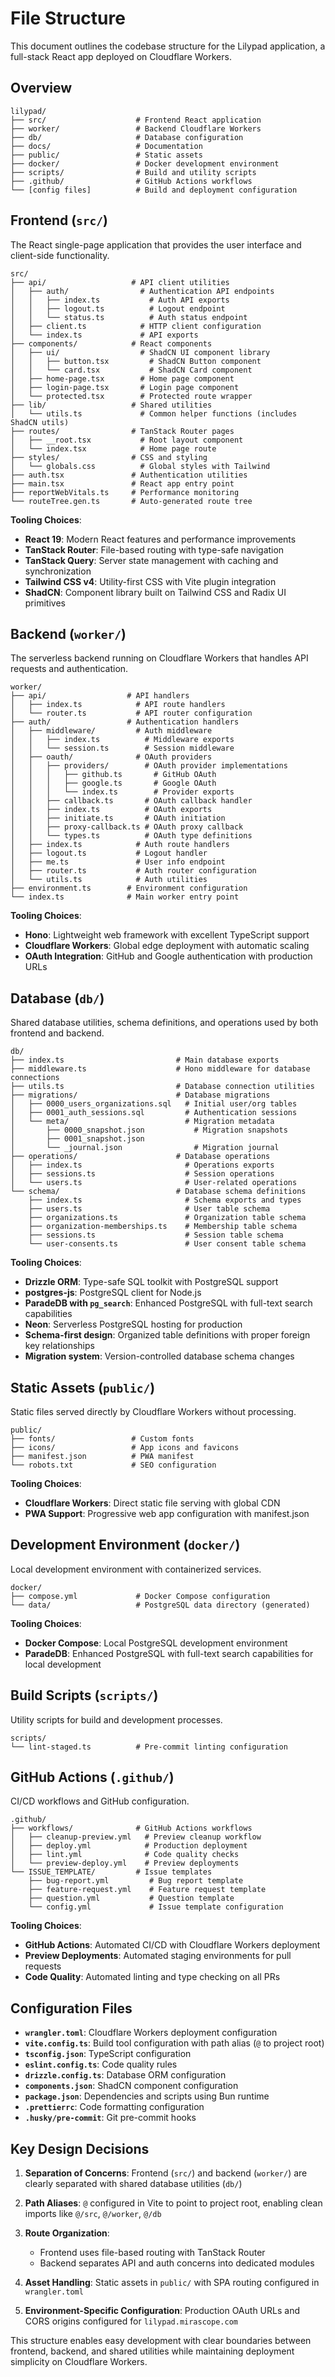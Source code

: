 # File Structure

This document outlines the codebase structure for the Lilypad application, a full-stack React app deployed on Cloudflare Workers.

## Overview

```text
lilypad/
├── src/                    # Frontend React application
├── worker/                 # Backend Cloudflare Workers
├── db/                     # Database configuration
├── docs/                   # Documentation
├── public/                 # Static assets
├── docker/                 # Docker development environment
├── scripts/                # Build and utility scripts
├── .github/                # GitHub Actions workflows
└── [config files]          # Build and deployment configuration
```

## Frontend (`src/`)

The React single-page application that provides the user interface and client-side functionality.

```text
src/
├── api/                   # API client utilities
│   ├── auth/                # Authentication API endpoints
│   │   ├── index.ts           # Auth API exports
│   │   ├── logout.ts          # Logout endpoint
│   │   └── status.ts          # Auth status endpoint
│   ├── client.ts            # HTTP client configuration
│   └── index.ts             # API exports
├── components/            # React components
│   ├── ui/                  # ShadCN UI component library
│   │   ├── button.tsx         # ShadCN Button component
│   │   └── card.tsx           # ShadCN Card component
│   ├── home-page.tsx        # Home page component
│   ├── login-page.tsx       # Login page component
│   └── protected.tsx        # Protected route wrapper
├── lib/                   # Shared utilities
│   └── utils.ts             # Common helper functions (includes ShadCN utils)
├── routes/                # TanStack Router pages
│   ├── __root.tsx           # Root layout component
│   └── index.tsx            # Home page route
├── styles/                # CSS and styling
│   └── globals.css          # Global styles with Tailwind
├── auth.tsx               # Authentication utilities
├── main.tsx               # React app entry point
├── reportWebVitals.ts     # Performance monitoring
└── routeTree.gen.ts       # Auto-generated route tree
```

**Tooling Choices**:

- **React 19**: Modern React features and performance improvements
- **TanStack Router**: File-based routing with type-safe navigation
- **TanStack Query**: Server state management with caching and synchronization
- **Tailwind CSS v4**: Utility-first CSS with Vite plugin integration
- **ShadCN**: Component library built on Tailwind CSS and Radix UI primitives

## Backend (`worker/`)

The serverless backend running on Cloudflare Workers that handles API requests and authentication.

```text
worker/
├── api/                  # API handlers
│   ├── index.ts            # API route handlers
│   └── router.ts           # API router configuration
├── auth/                 # Authentication handlers
│   ├── middleware/         # Auth middleware
│   │   ├── index.ts          # Middleware exports
│   │   └── session.ts        # Session middleware
│   ├── oauth/              # OAuth providers
│   │   ├── providers/        # OAuth provider implementations
│   │   │   ├── github.ts       # GitHub OAuth
│   │   │   ├── google.ts       # Google OAuth
│   │   │   └── index.ts        # Provider exports
│   │   ├── callback.ts       # OAuth callback handler
│   │   ├── index.ts          # OAuth exports
│   │   ├── initiate.ts       # OAuth initiation
│   │   ├── proxy-callback.ts # OAuth proxy callback
│   │   └── types.ts          # OAuth type definitions
│   ├── index.ts            # Auth route handlers
│   ├── logout.ts           # Logout handler
│   ├── me.ts               # User info endpoint
│   ├── router.ts           # Auth router configuration
│   └── utils.ts            # Auth utilities
├── environment.ts        # Environment configuration
└── index.ts              # Main worker entry point
```

**Tooling Choices**:

- **Hono**: Lightweight web framework with excellent TypeScript support
- **Cloudflare Workers**: Global edge deployment with automatic scaling
- **OAuth Integration**: GitHub and Google authentication with production URLs

## Database (`db/`)

Shared database utilities, schema definitions, and operations used by both frontend and backend.

```text
db/
├── index.ts                         # Main database exports
├── middleware.ts                    # Hono middleware for database connections
├── utils.ts                         # Database connection utilities
├── migrations/                      # Database migrations
│   ├── 0000_users_organizations.sql   # Initial user/org tables
│   ├── 0001_auth_sessions.sql         # Authentication sessions
│   └── meta/                          # Migration metadata
│       ├── 0000_snapshot.json           # Migration snapshots
│       ├── 0001_snapshot.json
│       └── _journal.json                # Migration journal
├── operations/                      # Database operations
│   ├── index.ts                       # Operations exports
│   ├── sessions.ts                    # Session operations
│   └── users.ts                       # User-related operations
└── schema/                          # Database schema definitions
    ├── index.ts                       # Schema exports and types
    ├── users.ts                       # User table schema
    ├── organizations.ts               # Organization table schema
    ├── organization-memberships.ts    # Membership table schema
    ├── sessions.ts                    # Session table schema
    └── user-consents.ts               # User consent table schema
```

**Tooling Choices**:

- **Drizzle ORM**: Type-safe SQL toolkit with PostgreSQL support
- **postgres-js**: PostgreSQL client for Node.js
- **ParadeDB with `pg_search`**: Enhanced PostgreSQL with full-text search capabilities
- **Neon**: Serverless PostgreSQL hosting for production
- **Schema-first design**: Organized table definitions with proper foreign key relationships
- **Migration system**: Version-controlled database schema changes

## Static Assets (`public/`)

Static files served directly by Cloudflare Workers without processing.

```text
public/
├── fonts/                 # Custom fonts
├── icons/                 # App icons and favicons
├── manifest.json          # PWA manifest
└── robots.txt             # SEO configuration
```

**Tooling Choices**:

- **Cloudflare Workers**: Direct static file serving with global CDN
- **PWA Support**: Progressive web app configuration with manifest.json

## Development Environment (`docker/`)

Local development environment with containerized services.

```text
docker/
├── compose.yml             # Docker Compose configuration
└── data/                   # PostgreSQL data directory (generated)
```

**Tooling Choices**:

- **Docker Compose**: Local PostgreSQL development environment
- **ParadeDB**: Enhanced PostgreSQL with full-text search capabilities for local development

## Build Scripts (`scripts/`)

Utility scripts for build and development processes.

```text
scripts/
└── lint-staged.ts          # Pre-commit linting configuration
```

## GitHub Actions (`.github/`)

CI/CD workflows and GitHub configuration.

```text
.github/
├── workflows/              # GitHub Actions workflows
│   ├── cleanup-preview.yml   # Preview cleanup workflow
│   ├── deploy.yml            # Production deployment
│   ├── lint.yml              # Code quality checks
│   └── preview-deploy.yml    # Preview deployments
└── ISSUE_TEMPLATE/         # Issue templates
    ├── bug-report.yml         # Bug report template
    ├── feature-request.yml    # Feature request template
    ├── question.yml           # Question template
    └── config.yml             # Issue template configuration
```

**Tooling Choices**:

- **GitHub Actions**: Automated CI/CD with Cloudflare Workers deployment
- **Preview Deployments**: Automated staging environments for pull requests
- **Code Quality**: Automated linting and type checking on all PRs

## Configuration Files

- **`wrangler.toml`**: Cloudflare Workers deployment configuration
- **`vite.config.ts`**: Build tool configuration with path alias (`@` to project root)
- **`tsconfig.json`**: TypeScript configuration
- **`eslint.config.ts`**: Code quality rules
- **`drizzle.config.ts`**: Database ORM configuration
- **`components.json`**: ShadCN component configuration
- **`package.json`**: Dependencies and scripts using Bun runtime
- **`.prettierrc`**: Code formatting configuration
- **`.husky/pre-commit`**: Git pre-commit hooks

## Key Design Decisions

1. **Separation of Concerns**: Frontend (`src/`) and backend (`worker/`) are clearly separated with shared database utilities (`db/`)

2. **Path Aliases**: `@` configured in Vite to point to project root, enabling clean imports like `@/src`, `@/worker`, `@/db`

3. **Route Organization**:
   - Frontend uses file-based routing with TanStack Router
   - Backend separates API and auth concerns into dedicated modules

4. **Asset Handling**: Static assets in `public/` with SPA routing configured in `wrangler.toml`

5. **Environment-Specific Configuration**: Production OAuth URLs and CORS origins configured for `lilypad.mirascope.com`

This structure enables easy development with clear boundaries between frontend, backend, and shared utilities while maintaining deployment simplicity on Cloudflare Workers.
